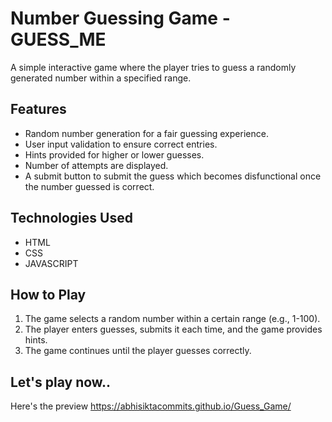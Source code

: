 # Number Guessing Game  - GUESS_ME

A simple interactive game where the player tries to guess a randomly generated number within a specified range.  

## Features  
- Random number generation for a fair guessing experience.  
- User input validation to ensure correct entries.  
- Hints provided for higher or lower guesses.
- Number of attempts are displayed.
- A submit button to submit the guess which becomes disfunctional once the number guessed is correct.

## Technologies Used  
-   HTML
-   CSS
-   JAVASCRIPT

## How to Play  
1. The game selects a random number within a certain range (e.g., 1-100).  
2. The player enters guesses, submits it each time, and the game provides hints.  
3. The game continues until the player guesses correctly.  


## Let's play now..
Here's the preview https://abhisiktacommits.github.io/Guess_Game/
